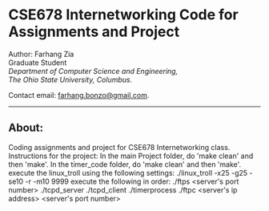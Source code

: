 CSE678 Internetworking Code for Assignments and Project
=======================================================

Author: Farhang Zia  
Graduate Student  
*Department of Computer Science and Engineering,*  
*The Ohio State University, Columbus.*

Contact email: [farhang.bonzo@gmail.com](mailto:farhang.bonzo@gmail.com).

--------------------------------

About:
------
Coding assignments and project for CSE678 Internetworking class.
Instructions for the project:
	In the main Project folder, do 'make clean' and then 'make'.
	In the timer_code folder, do 'make clean' and then 'make'.
	execute the linux_troll using the following settings:
		./linux_troll -x25 -g25 -se10 -r -m10 9999
	execute the following in order:
		./ftps <server's port number>
		./tcpd_server
		./tcpd_client
		./timerprocess
		./ftpc <server's ip address> <server's port number> <file name>
